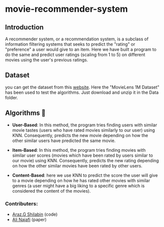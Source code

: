 # movie-recommender-system


## Introduction
A recommender system, or a recommendation system, is a subclass of information filtering systems that seeks to predict the "rating" or "preference" a user would give to an item. Here we have built a program to do the same and predict user ratings (scaling from 1 to 5) on different movies using the user's previous ratings.



## Dataset
you can get the dataset from this [website](https://grouplens.org/datasets/movielens/). Here the "MovieLens 1M Dataset" has been used to test the algorithms. Just download and unzip it in the Data folder. 



## Algorithms :hugs:

- **User-Based**: In this method, the program tries finding users with similar movie tastes (users who have rated movies similarly to our user) using KNN. Consequently, predicts the new movie depending on how the other similar users have predicted the same movie.

- **Item-Based**: In this method, the program tries finding movies with similar user scores (movies which have been rated by users similar to our movie) using KNN. Consequently, predicts the new rating depending on how the other similar movies have been rated by other users.

- **Content-Based**: here we use KNN to predict the score the user will give to a movie depending on how he has rated other movies with similar genres (a user might have a big liking to a specific genre which is considered the content of the movies).



### Contributers:

- [Araz.G Shilabin](https://github.com/ArazShilabin) (code)
- [Ali Najafi](https://github.com/AliNajafi1998) (paper)
